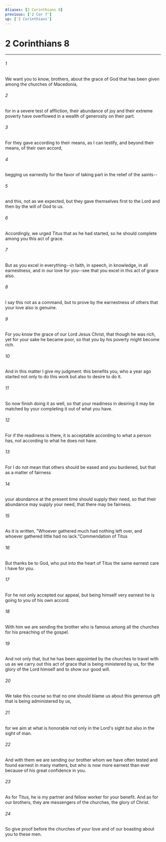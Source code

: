 ```yaml
---
Aliases: [2 Corinthians 8]
previous: ['2 Cor 7']
up: ['2 Corinthians']
---
```

# 2 Corinthians 8

***

 

###### 1 
We want you to know, brothers, about the grace of God that has been given among the churches of Macedonia, 
 

###### 2 
for in a severe test of affliction, their abundance of joy and their extreme poverty have overflowed in a wealth of generosity on their part. 
 

###### 3 
For they gave according to their means, as I can testify, and beyond their means, of their own accord, 
 

###### 4 
begging us earnestly for the favor of taking part in the relief of the saints-- 
 

###### 5 
and this, not as we expected, but they gave themselves first to the Lord and then by the will of God to us. 
 

###### 6 
Accordingly, we urged Titus that as he had started, so he should complete among you this act of grace. 
 

###### 7 
But as you excel in everything--in faith, in speech, in knowledge, in all earnestness, and in our love for you--see that you excel in this act of grace also.
 
 

###### 8 
I say this not as a command, but to prove by the earnestness of others that your love also is genuine. 
 

###### 9 
For you know the grace of our Lord Jesus Christ, that though he was rich, yet for your sake he became poor, so that you by his poverty might become rich. 
 

###### 10 
And in this matter I give my judgment: this benefits you, who a year ago started not only to do this work but also to desire to do it. 
 

###### 11 
So now finish doing it as well, so that your readiness in desiring it may be matched by your completing it out of what you have. 
 

###### 12 
For if the readiness is there, it is acceptable according to what a person has, not according to what he does not have. 
 

###### 13 
For I do not mean that others should be eased and you burdened, but that as a matter of fairness 
 

###### 14 
your abundance at the present time should supply their need, so that their abundance may supply your need, that there may be fairness. 
 

###### 15 
As it is written, "Whoever gathered much had nothing left over, and whoever gathered little had no lack."Commendation of Titus
 
 

###### 16 
But thanks be to God, who put into the heart of Titus the same earnest care I have for you. 
 

###### 17 
For he not only accepted our appeal, but being himself very earnest he is going to you of his own accord. 
 

###### 18 
With him we are sending the brother who is famous among all the churches for his preaching of the gospel. 
 

###### 19 
And not only that, but he has been appointed by the churches to travel with us as we carry out this act of grace that is being ministered by us, for the glory of the Lord himself and to show our good will. 
 

###### 20 
We take this course so that no one should blame us about this generous gift that is being administered by us, 
 

###### 21 
for we aim at what is honorable not only in the Lord's sight but also in the sight of man. 
 

###### 22 
And with them we are sending our brother whom we have often tested and found earnest in many matters, but who is now more earnest than ever because of his great confidence in you. 
 

###### 23 
As for Titus, he is my partner and fellow worker for your benefit. And as for our brothers, they are messengers of the churches, the glory of Christ. 
 

###### 24 
So give proof before the churches of your love and of our boasting about you to these men.
 
